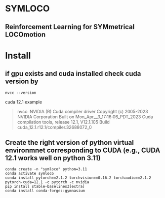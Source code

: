 # SYMLOCO
Reinforcement Learning for SYMmetrical LOCOmotion 
------------
# Install
## if gpu exists and cuda installed check cuda version by 
```
nvcc --version
```

cuda 12.1 example
> nvcc: NVIDIA (R) Cuda compiler driver
> Copyright (c) 2005-2023 NVIDIA Corporation
> Built on Mon_Apr__3_17:16:06_PDT_2023
> Cuda compilation tools, release 12.1, V12.1.105
> Build cuda_12.1.r12.1/compiler.32688072_0


## Create the right version of python virtual environmnet corresponding to CUDA (e.g., CUDA 12.1 works well on python 3.11)
```
conda create -n "symloco" python=3.11
conda activate symloco
conda install pytorch==2.1.2 torchvision==0.16.2 torchaudio==2.1.2 pytorch-cuda=12.1 -c pytorch -c nvidia
pip install stable-baselines3[extra]
conda install conda-forge::gymnasium
```